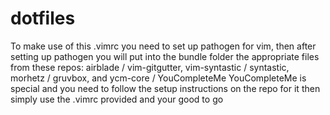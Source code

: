 # dotfiles
To make use of this .vimrc you need to set up pathogen for vim, then after setting up pathogen you will put into the bundle folder
the appropriate files from these repos: airblade / vim-gitgutter, vim-syntastic / syntastic, morhetz / gruvbox, and ycm-core / YouCompleteMe
YouCompleteMe is special and you need to follow the setup instructions on the repo for it
then simply use the .vimrc provided and your good to go
